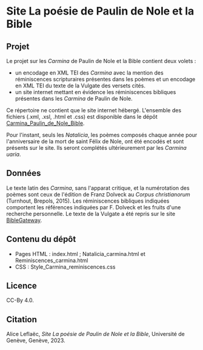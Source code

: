 # Site La poésie de Paulin de Nole et la Bible

## Projet
Le projet sur les _Carmina_ de Paulin de Nole et la Bible contient deux volets :
- un encodage en XML TEI des _Carmina_ avec la mention des réminiscences scripturaires présentes dans les poèmes et un encodage en XML TEI du texte de la Vulgate des versets cités.
- un site internet mettant en évidence les réminiscences bibliques présentes dans les _Carmina_ de Paulin de Nole.

Ce répertoire ne contient que le site internet hébergé. L'ensemble des fichiers (.xml, .xsl, .html et .css) est disponible dans le dépôt [Carmina_Paulin_de_Nole_Bible]( https://github.com/Lapin-blanc30/Carmina_Paulin_de_Nole_Bible).

Pour l'instant, seuls les _Natalicia_, les poèmes composés chaque année pour l'anniversaire de la mort de saint Félix de Nole, ont été encodés et sont présents sur le site. Ils seront complétés ultérieurement par les _Carmina uaria_.

## Données
Le texte latin des _Carmina_, sans l'apparat critique, et la numérotation des poèmes sont ceux de l'édition de Franz Dolveck au _Corpus christianorum_ (Turnhout, Brepols, 2015). Les réminiscences bibliques indiquées comportent les références indiquées par F. Dolveck et les fruits d'une recherche personnelle. Le texte de la Vulgate a été repris sur le site [BibleGateway](https://www.biblegateway.com/versions/Biblia-Sacra-Vulgata-VULGATE/#booklist).

## Contenu du dépôt
* Pages HTML : index.html ; Natalicia_carmina.html et Reminiscences_carmina.html
* CSS : Style_Carmina_reminiscences.css

## Licence
CC-By 4.0.

## Citation
Alice Leflaëc, _Site La poésie de Paulin de Nole et la Bible_, Université de Genève, Genève, 2023.
